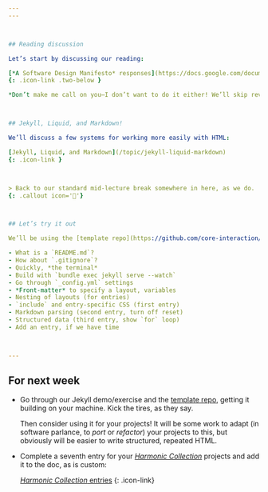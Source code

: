 ```yaml
---
---



## Reading discussion

Let’s start by discussing our reading:

[*A Software Design Manifesto* responses](https://docs.google.com/document/d/1nTweY_mL9g7GXOI8x56TfnTDz0b847qeIj0Hroil_QA)
{: .icon-link .two-below }

*Don’t make me call on you—I don’t want to do it either! We’ll skip reviewing our entries as a group this week, to get into new content.*



## Jekyll, Liquid, and Markdown!

We’ll discuss a few systems for working more easily with HTML:

[Jekyll, Liquid, and Markdown](/topic/jekyll-liquid-markdown)
{: .icon-link }



> Back to our standard mid-lecture break somewhere in here, as we do.
{: .callout icon='🤯'}



## Let’s try it out

We’ll be using the [template repo](https://github.com/core-interaction/harmonic-collection) to explore Jekyll/Liquid/Markdown together. Here’s a little agenda:

- What is a `README.md`?
- How about `.gitignore`?
- Quickly, *the terminal*
- Build with `bundle exec jekyll serve --watch`
- Go through `_config.yml` settings
- *Front-matter* to specify a layout, variables
- Nesting of layouts (for entries)
- `include` and entry-specific CSS (first entry)
- Markdown parsing (second entry, turn off reset)
- Structured data (third entry, show `for` loop)
- Add an entry, if we have time



---
```




## For next week

- Go through our Jekyll demo/exercise and the [template repo](https://github.com/core-interaction/harmonic-collection), getting it building on your machine. Kick the tires, as they say.

	Then consider using it for your projects! It will be some work to adapt (in software parlance, to *port* or *refactor*) your projects to this, but obviously will be easier to write structured, repeated HTML.

- Complete a seventh entry for your [*Harmonic Collection*](/project/harmonic) projects and add it to the doc, as is custom:

	[*Harmonic Collection* entries](https://docs.google.com/spreadsheets/d/1vXYVnicRUHnczxPCSaqsmmflynnwP22zhES5jFMPKpw/)
	{: .icon-link}

